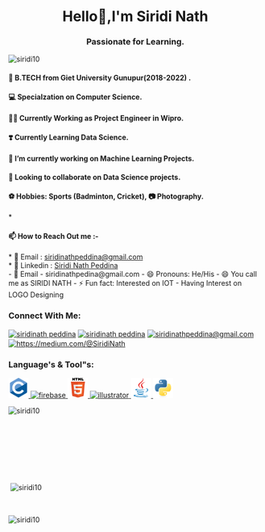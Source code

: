 <h1 align="center">Hello👋,<b>I'm Siridi Nath</b></h1>
<h3 align="center">Passionate for Learning.</h3>
<p align="left"> <img src="https://komarev.com/ghpvc/?username=siridi10&label=Profile%20views&color=0e75b6&style=flat" alt="siridi10" /> </p>
<h4 align="left"> 🔭 B.TECH from Giet University Gunupur(2018-2022) .</h4>
<h4 align="left"> 💻 Specialzation on Computer Science.</h4>
<h4 align="left"> 🧑‍💼 Currently Working as Project Engineer in Wipro.</h4>
<h4 align="left"> ❣️ Currently Learning Data Science.</h4>
<h4 align="left">🌈 I’m currently working on Machine Learning Projects.</h4>
<h4 align="left">👯 Looking to collaborate on Data Science projects.</h4>
<h4 align="left">⚽️ Hobbies: Sports (Badminton, Cricket), 📷 Photography.</h4>
* <h4 align="left">📫 How to Reach Out me :-</h4>
 * 📍 Email : <a href="https://gmail.com/in/siridinathpeddina@gmail.com" target="_blank">siridinathpeddina@gmail.com</a><br>
 * 📍 Linkedin : <a href="https://linkedin.com/in/siridinath-peddina" target="_blank">Siridi Nath Peddina</a><br>
- 📩 Email - siridinathpedina@gmail.com
- 😄 Pronouns: He/His
- 😄 You call me as SIRIDI NATH
- ⚡ Fun fact: Interested on IOT
- Having Interest on LOGO Designing

<h3 align="left"><b>Connect With Me:</b></h3>
<p align="left">
<a href="https://linkedin.com/in/siridinath-peddina" target="blank"><img align="center" src="https://cdn.svgporn.com/logos/linkedin-icon.svg" alt="siridinath peddina" height="30" width="40" /></a>
 <a href="https://twitter.com/in/siridinath-peddina" target="blank"><img align="center" src="https://cdn.svgporn.com/logos/twitter.svg" alt="siridinath peddina" height="30" width="40" /></a>
 <a href="https://gmail.com/in/siridinathpeddina@gmail.com" target="blank"><img align="center" src="https://cdn.svgporn.com/logos/google-gmail.svg" alt="siridinathpeddina@gmail.com" height="30" width="40" /></a>
 <a href="https://medium.com/@SiridiNath" target="blank"><img align="center" src="https://cdn.svgporn.com/logos/medium.svg" alt="https://medium.com/@SiridiNath" height="30" width="40" /></a>
</p>
<h3 align="left">Language's & Tool"s:</h3>
<p align="left"> <a href="https://www.cprogramming.com/" target="_blank"> <img src="https://raw.githubusercontent.com/devicons/devicon/master/icons/c/c-original.svg" alt="c" width="40" height="40"/> </a> <a href="https://firebase.google.com/" target="_blank"> <img src="https://www.vectorlogo.zone/logos/firebase/firebase-icon.svg" alt="firebase" width="40" height="40"/> </a> <a href="https://www.w3.org/html/" target="_blank"> <img src="https://raw.githubusercontent.com/devicons/devicon/master/icons/html5/html5-original-wordmark.svg" alt="html5" width="40" height="40"/> </a> <a href="https://www.adobe.com/in/products/illustrator.html" target="_blank"> <img src="https://www.vectorlogo.zone/logos/adobe_illustrator/adobe_illustrator-icon.svg" alt="illustrator" width="40" height="40"/> </a> <a href="https://www.java.com" target="_blank"> <img src="https://raw.githubusercontent.com/devicons/devicon/master/icons/java/java-original.svg" alt="java" width="40" height="40"/> </a> <a href="https://www.oracle.com/" target="_blank"> <a href="https://www.python.org" target="_blank"> <img src="https://raw.githubusercontent.com/devicons/devicon/master/icons/python/python-original.svg" alt="python" width="40" height="40"/> </a> </p>
<p><img align="left" src="https://github-readme-stats.vercel.app/api/top-langs?username=siridi10&hide_border=true&theme=vision-friendly-dark" alt="siridi10" /></p><br><br><br><br><br><br>
<br><br>
<p>&nbsp;<img align="center" src="https://github-readme-stats.vercel.app/api?username=siridi10&show_icons=true&theme=radical" alt="siridi10" /></p><br>
<p><img align="center" src="https://github-readme-streak-stats.herokuapp.com/?user=siridi10&hide_border=true&theme=vision-friendly-dark" alt="siridi10" /></p>


